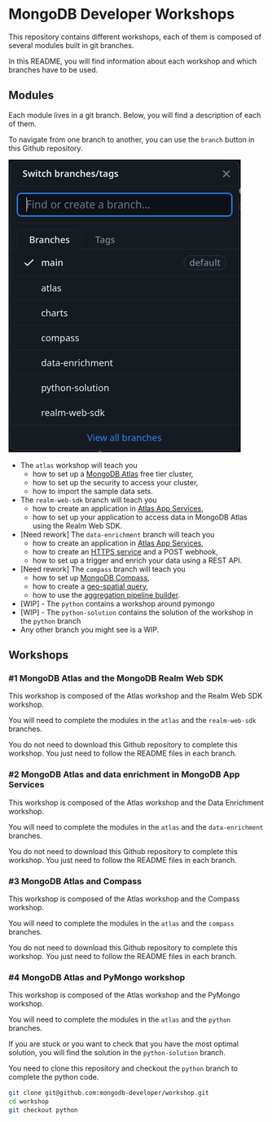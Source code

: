 # MongoDB Developer Workshops

This repository contains different workshops, each of them is composed of several modules built in git branches.

In this README, you will find information about each workshop and which branches have to be used.

## Modules

Each module lives in a git branch. Below, you will find a description of each of them.

To navigate from one branch to another, you can use the `branch` button in this Github repository.

![Github branch navigation](images/branches.png)

- The `atlas` workshop will teach you
  - how to set up a [MongoDB Atlas](https://www.mongodb.com/cloud/atlas/) free tier cluster,
  - how to set up the security to access your cluster,
  - how to import the sample data sets.
- The `realm-web-sdk` branch will teach you
  - how to create an application in [Atlas App Services](https://www.mongodb.com/docs/atlas/app-services/),
  - how to set up your application to access data in MongoDB Atlas using the Realm Web SDK.
- [Need rework] The `data-enrichment` branch will teach you
  - how to create an application in [Atlas App Services](https://www.mongodb.com/docs/atlas/app-services/),
  - how to create an [HTTPS service](https://www.mongodb.com/docs/atlas/app-services/data-api/custom-endpoints/) and a POST webhook,
  - how to set up a trigger and enrich your data using a REST API.
- [Need rework] The `compass` branch will teach you
  - how to set up [MongoDB Compass](https://www.mongodb.com/docs/compass/current/),
  - how to create a [geo-spatial query](https://www.mongodb.com/docs/manual/geospatial-queries/),
  - how to use the [aggregation pipeline builder](https://www.mongodb.com/docs/compass/beta/aggregation-pipeline-builder/).
- [WIP] - The `python` contains a workshop around pymongo
- [WIP] - The `python-solution` contains the solution of the workshop in the `python` branch
- Any other branch you might see is a WIP.

## Workshops

### #1 MongoDB Atlas and the MongoDB Realm Web SDK

This workshop is composed of the Atlas workshop and the Realm Web SDK workshop.

You will need to complete the modules in the `atlas` and the `realm-web-sdk` branches.

You do not need to download this Github repository to complete this workshop. You just need to follow the README files in each branch.

### #2 MongoDB Atlas and data enrichment in MongoDB App Services

This workshop is composed of the Atlas workshop and the Data Enrichment workshop.

You will need to complete the modules in the `atlas` and the `data-enrichment` branches.

You do not need to download this Github repository to complete this workshop. You just need to follow the README files in each branch.

### #3 MongoDB Atlas and Compass

This workshop is composed of the Atlas workshop and the Compass workshop.

You will need to complete the modules in the `atlas` and the `compass` branches.

You do not need to download this Github repository to complete this workshop. You just need to follow the README files in each branch.

### #4 MongoDB Atlas and PyMongo workshop

This workshop is composed of the Atlas workshop and the PyMongo workshop.

You will need to complete the modules in the `atlas` and the `python` branches.

If you are stuck or you want to check that you have the most optimal solution, you will find the solution in the `python-solution` branch.

You need to clone this repository and checkout the `python` branch to complete the python code.

```sh
git clone git@github.com:mongodb-developer/workshop.git
cd workshop
git checkout python
```
